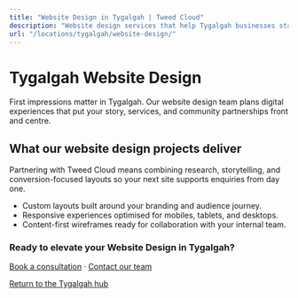 ```yaml
---
title: "Website Design in Tygalgah | Tweed Cloud"
description: "Website design services that help Tygalgah businesses stand out online."
url: "/locations/tygalgah/website-design/"
---
```


# Tygalgah Website Design

First impressions matter in Tygalgah. Our website design team plans digital experiences that put your story, services, and community partnerships front and centre.

## What our website design projects deliver

Partnering with Tweed Cloud means combining research, storytelling, and conversion-focused layouts so your next site supports enquiries from day one.

- Custom layouts built around your branding and audience journey.
- Responsive experiences optimised for mobiles, tablets, and desktops.
- Content-first wireframes ready for collaboration with your internal team.

### Ready to elevate your Website Design in Tygalgah?

[Book a consultation](/consultation/) · [Contact our team](/contact/)

[Return to the Tygalgah hub](/locations/tygalgah/)
